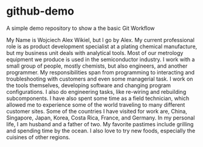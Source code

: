 # github-demo
A simple demo repository to show a the basic Git Workflow



My Name is Wojciech Alex Wikiel, but I go by Alex.  My current professional role is as product development specialist at a plating chemical manufacture, but my business unit deals with analytical tools. Most of our metrology equipment we produce is used in the semiconductor industry.  I work with a small group of people, mostly chemists, but also engineers, and another programmer.  My responsibilities span from programming to interacting and troubleshooting with customers and even some managerial task.  I work on the tools themselves, developing software and changing program configurations.  I also do engineering tasks, like re-wiring and rebuilding subcomponents.  I have also spent some time as a field technician, which allowed me to experience some of the world traveling to many different customer sites.  Some of the countries I have visited  for work are, China, Singapore, Japan, Korea, Costa Rica, France, and Germany.  In my personal life, I am husband and a father of two. My favorite pastimes include grilling and spending time by the ocean.  I also love to try new foods, especially the cuisines of other regions.  